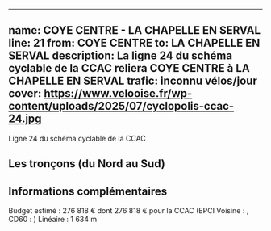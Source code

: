 
---
name: COYE CENTRE - LA CHAPELLE EN SERVAL
line: 21
from: COYE CENTRE 
to:  LA CHAPELLE EN SERVAL 
description: La ligne 24 du schéma cyclable de la CCAC reliera COYE CENTRE  à LA CHAPELLE EN SERVAL 
trafic: inconnu vélos/jour
cover: https://www.velooise.fr/wp-content/uploads/2025/07/cyclopolis-ccac-24.jpg
---
Ligne 24 du schéma cyclable de la CCAC  
## Les tronçons (du Nord au Sud)

## Informations complémentaires

Budget estimé : 276 818 € dont 276 818 € pour la CCAC (EPCI Voisine : , CD60 : )
Linéaire : 1 634 m

